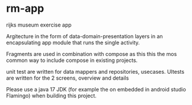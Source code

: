 # rm-app

rijks museum exercise app

Argitecture in the form of data-domain-presentation layers in an encapsulating app module that runs the single activity.

Fragments are used in combination with compose as this this the mos common way to include compose in existing projects.

unit test are written for data mappers and repositories, usecases. UItests are written for the 2 screens, overview and
details

Please use a java 17 JDK (for example the on embedded in android studio Flamingo) when building this project.